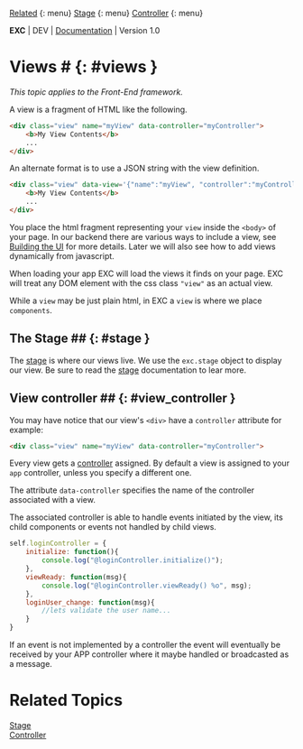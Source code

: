 [Related]() {: menu}
[Stage](./doc_client_stage.md) {: menu}
[Controller](./doc_client_controllers.md) {: menu}

**EXC** | DEV | [Documentation](./doc_index.md) | Version 1.0<BR>


# Views # {: #views }
*This topic applies to the Front-End framework.*

A view is a fragment of HTML like the following.

```html
<div class="view" name="myView" data-controller="myController">
	<b>My View Contents</b>
	...
</div>
```
An alternate format is to use a JSON string with the view definition.

```html
<div class="view" data-view='{"name":"myView", "controller":"myController", "type":"modal"}'>
	<b>My View Contents</b>
	...
</div>
```

You place the html fragment representing your `view` inside the `<body>` of your page. In our backend there are various ways to include a view, see [Building the UI](./doc_server_ui_views.md) for more details. Later we will also see how to add views dynamically from javascript.

When loading your app EXC will load the views it finds on your page. EXC will treat any DOM element with the css class `"view"` as an actual view.

While a `view` may be just plain html, in EXC a `view` is where we place `components`.


## The Stage ## {: #stage }

The [stage](./doc_client_stage.md) is where our views live. We use the `exc.stage` object to display our view.  Be sure to read the [stage](./doc_client_stage.md) documentation to lear more.

## View controller ## {: #view_controller }

You may have notice that our view's `<div>` have a `controller` attribute for example:

```HTML
<div class="view" name="myView" data-controller="myController">
```

Every view gets a [controller](./doc_client_controllers.md) assigned. By default a view is assigned to your `app` controller, unless you specify a different one.

The attribute `data-controller` specifies the name of the controller associated with a view.

The associated controller is able to handle events initiated by the view, its child components or events not handled by child views.

```js
self.loginController = {
	initialize: function(){
		console.log("@loginController.initialize()");
	},
	viewReady: function(msg){
		console.log("@loginController.viewReady() %o", msg);
	},
	loginUser_change: function(msg){
		//lets validate the user name...
	}
}
```

If an event is not implemented by a controller the event will eventually be received by your APP controller where it maybe handled or broadcasted as a message.

# Related Topics #

[Stage](./doc_client_stage.md)<BR>
[Controller](./doc_client_controllers.md)<BR>
